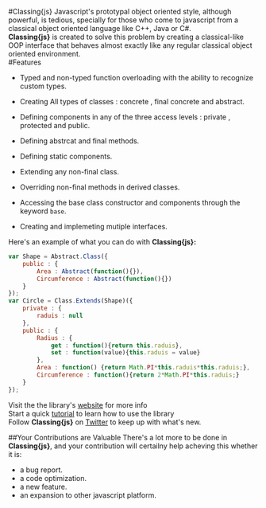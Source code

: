 #Classing{js}
Javascript's prototypal object oriented style, although powerful, is tedious, specially for those who come to javascript
from a classical object oriented language like C++, Java or C#.<br/>
<b>Classing{js}</b> is created to solve this problem by creating a classical-like OOP interface that behaves almost exactly
like any regular classical object oriented environment.<br/>
#Features
<ul>
<li><p>Typed and non-typed function overloading with the ability to recognize custom types.</p></li>
<li><p>Creating All types of classes : concrete , final concrete and abstract.</p></li>
<li><p>Defining components in any of the three access levels : private , protected and public.</p></li>
<li><p>Defining abstrcat and final methods.</p></li>
<li><p>Defining static components.</p></li>
<li><p>Extending any non-final class.</p></li>
<li><p>Overriding non-final methods in derived classes.</p></li>
<li><p>Accessing the base class constructor and components through the keyword <code>base</code>.</p></li>
<li><p>Creating and implemeting mutiple interfaces.</p></li>
</ul>


Here's an example of what you can do with <b>Classing{js}:</b>
``` javascript
var Shape = Abstract.Class({
    public : {
        Area : Abstract(function(){}),
        Circumference : Abstract(function(){})
    }
});
var Circle = Class.Extends(Shape)({
    private : {
        raduis : null
    },
    public : {
        Radius : {
            get : function(){return this.raduis},
            set : function(value){this.raduis = value}
        },
        Area : function() {return Math.PI*this.raduis*this.raduis;},
        Circumference : function(){return 2*Math.PI*this.raduis;}
    }
});
```
Visit the the library's <a href="mostafa-samir.github.io/classingjs/">website</a> for more info<br/>
Start a quick <a href="mostafa-samir.github.io/classingjs/tutorial/">tutorial</a> to learn how to use the library  <br/>
Follow <b>Classing{js}</b> on <a href = "https://twitter.com/classing_js">Twitter</a> to keep up with what's new.

##Your Contributions are Valuable
There's a lot more to be done in <b>Classing{js}</b>, and your contribution will certailny help acheving this whether it is:
<ul>
<li>a bug report.</li>
<li>a code optimization.</li>
<li>a new feature.</li>
<li>an expansion to other javascript platform.</li>
</ul>
